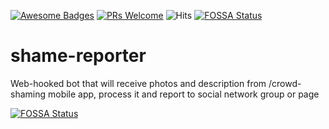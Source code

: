 [![Awesome Badges](https://img.shields.io/badge/badges-awesome-violet.svg)](https://github.com/Naereen/badges)
[![PRs Welcome](https://img.shields.io/badge/PRs-welcome-goldenrod.svg?style=shield)](http://makeapullrequest.com)  <img src="https://hitcounter.pythonanywhere.com/count/tag.svg?url=https%3A%2F%2Fgithub.com%2Fmykelangelo%2Fshame-reporter" alt="Hits">
[![FOSSA Status](https://app.fossa.com/api/projects/git%2Bgithub.com%2Fmykelangelo%2Fshame-reporter.svg?type=shield)](https://app.fossa.com/projects/git%2Bgithub.com%2Fmykelangelo%2Fshame-reporter?ref=badge_shield)

# shame-reporter
Web-hooked bot that will receive photos and description from /crowd-shaming mobile app, process it and report to social network group or page

[![FOSSA Status](https://app.fossa.com/api/projects/git%2Bgithub.com%2Fmykelangelo%2Fshame-reporter.svg?type=large)](https://app.fossa.com/projects/git%2Bgithub.com%2Fmykelangelo%2Fshame-reporter?ref=badge_large)
